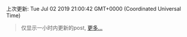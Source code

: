 
  
 上次更新: Tue Jul 02 2019 21:00:42 GMT+0000 (Coordinated Universal Time) 

 > 仅显示一小时内更新的post, [更多...](screenshots/)
  